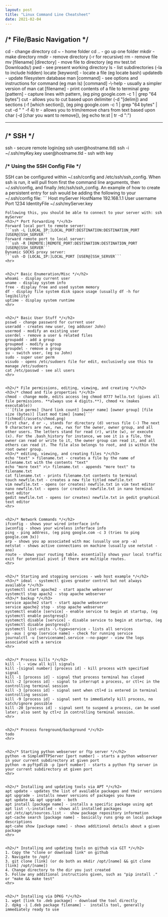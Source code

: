 ```yaml
---
layout: post
title: "Linux Command Line Cheatsheet"
date: 2021-02-04
---
```


<h2>/* File/Basic Navigation */</h2>  
cd - change directory  
cd ~ - home folder  
cd .. - go up one folder  
mkdir - make directory  
rmdir - remove directory (-r for recursive)  
rm - remove file  
mv [filename] [directory] - move file to directory (eg mv test.txt Downloads/)  
pwd - see present working directory  
ls - list subdirectories (-la to include hidden)  
locate [keyword] - locate a file (eg locate bash)  
updatedb - update filesystem database  
man [command] - see options and instructions for command (eg man ls)  
[command] -\-help - usually a simpler version of man  
cat [filename] - print contents of a file to terminal  
grep [pattern] - capture lines with pattern, (eg ping google.com -c 1 | grep "64 bytes")  
cut - allows you to cut based upon delimiter (-d "[delim]) and sections (-f [which section]), (eg ping google.com -c 1 | grep "64 bytes" | cut -d " " -f 4)  
tr - allows you to trim/remove chars from text based upon char (-d [char you want to remove]), (eg echo te:st | tr -d ":")  
<hr>  


<h2>/* SSH */</h2>  
ssh - secure remote login(eg ssh user@hostname.tld)  
ssh -i ~/.ssh/myKey.key user@hostname.tld - ssh with key  
<h3>/* Using the SSH Config File */</h3>  
SSH can be configured within ~/.ssh/config and /etc/ssh/ssh_config. When ssh is run, it will pull from first the command line arguments, then ~/.ssh/config, and finally /etc/ssh/ssh_config. An example of how to create a persistent entry for ssh would be adding the following to your ~/.ssh/config file:  
```  
Host myServer  
    HostName 192.168.1.1  
    User username  
    Port 1234  
    IdentityFile ~/.ssh/myServer.key  
    
 ```  
Following this, you should be able to connect to your server with: ssh myServer  
<h3>/* Port Forwarding */</h3>  
Forward local port to remote server:  
```ssh -L [LOCAL_IP:]LOCAL_PORT:DESTINATION:DESTINATION_PORT [USER@]SSH_SERVER```  
Forward remote port to local server:  
```ssh -R [REMOTE:]REMOTE_PORT:DESTINATION:DESTINATION_PORT [USER@]SSH_SERVER```  
Dynamic SOCKS proxy server:  
```ssh -D [LOCAL_IP:]LOCAL_PORT [USER@]SSH_SERVER```  
<hr>  


<h2>/* Basic Enumeration/Misc */</h2>  
whoami - display current user  
uname - display system info  
free - display free and used system memory  
df - display file system disk space usage (usually df -h for legibility)  
uptime - display system runtime  
<hr>  


<h2>/* Basic User Stuff */</h2>  
psswd - change password for current user  
useradd - creates new user, (eg adduser John)  
usermod - modify an existing user  
userdel - remove a user & related files  
groupadd - add a group  
groupmod - modify a group  
groupdel - remove a group  
su - switch user, (eg su John)  
sudo - super user perm  
visudo - opens /etc/sudoers file for edit, exclusively use this to manage /etc/sudoers  
cat /etc/passwd - see all users  
<hr>  


<h2>/* File permissions, editing, viewing, and creating */</h2>  
<h3>/* chmod and file properties */</h3>
chmod - change mode, edits access (eg chmod 0777 hello.txt (gives all file permissions. **always use 4 digits.**), chmod +x (makes executable))  
```[file perms] [hard link count] [owner name] [owner group] [file size (bytes)] [last mod time] [name]```  
![chmod](/assets/chmod.png)  
First char, d or -, stands for directory (d) versus file (-) The next 9 characters are rwx, rwx, rwx for the owner, owner group, and all other users. The letters stand for read (r), write (w), or execute (x). For the .bash_history for instance, we see it is a file, the owner can read or write to it, the owner group can read it, and all others can read it. The file also belongs to root, and is within the root owner group.  
<h3>/* editing, viewing, and creating files */</h3>
echo "text" > filename.txt - creates a file by the name of filename.txt with the contents "text"  
echo "more text" >\> filename.txt - appends "more text" to filename.txt  
cat filename.txt - prints filename.txt contents to terminal  
touch newfile.txt - creates a new file titled newfile.txt  
vim newfile.txt - opens (or creates) newfile.txt in vim text editor  
nano newfile.txt - opens (or creates) newfile.txt in nano terminal text editor  
gedit newfile.txt - opens (or creates) newfile.txt in gedit graphical text editor  
<hr>  


<h2>/* Network Commands */</h2>  
ifconfig - shows your wired interface info  
iwconfig - shows your wireless inferface info  
ping - ping address, (eg ping google.com -c 3 (tries to ping google.com 3x))  
arp - shows you ap associated with mac (usually use arp -a)  
netstat - shows active connections on machine (usually use netstat -ano)  
route - shows your routing table. essentially shows your local traffic exit for potential pivot if there are multiple routes.  
<hr>  


<h2>/* Starting and stopping services - web host example */</h2>  
<h3>/* ideal - systemctl gives greater control but not always available */</h3>  
systemctl start apache2 - start apache webserver  
systemctl stop apach2 - stop apache webserver  
<h3>/* backup */</h3>  
service apache2 start - start apache webserver  
service apache2 stop - stop apache webserver  
systemctl enable [service] - enable service to begin at startup, (eg systemctl enable postgresql)  
systemctl disable [service] - disable service to begin at startup, (eg systemctl disable postgresql)  
systemctl list-units -\-type=service - lists all services  
ps -aux | grep [service name] - check for running service  
journalctl -u [servicename].service --no-pager - view the logs associated with a service  
<hr>  


<h2>/* Process kills */</h2>  
kill -l - view all kill signals  
kill -[signal number] [process id] - kill process with specified signal  
kill -1 [process id] - signal that process terminal has closed  
kill -2 [process id] - signal to interrupt a process, or ctl+c in the controlling terminal session  
kill -3 [process id] - signal sent when ctl+d is entered in terminal controlling session  
kill -9 [process id] - signal sent to immediately kill process, no catch/ignore possible  
kill -20 [process id] - signal sent to suspend a process, can be used later; also sent by ctl+z in controlling terminal session.  
<hr>  


<h2>/* Process foreground/background */</h2>  
todo  
<hr>  


<h2>/* Starting python webserver or ftp server */</h2>  
python -m SimpleHTTPServer [port number] - starts a python webserver in your current subdirectory at given port  
python -m pyftpdlib -p [port number] - starts a python ftp server in your current subdirectory at given port  
<hr>  


<h2>/* Installing and updating tools via APT */</h2>  
apt update - updates the list of available packages and their versions  
apt upgrade - installs newer versions of packages you have  
apt update && apt upgrade - both  
apt install [package name] - installs a specific package using apt  
apt list -\-installed - shows all installed packages  
cat /etc/apt/sources.list -  show package repository information  
apt-cache search [package name] - basically runs grep on local package descriptions  
apt-cahe show [package name] - shows additional details about a given package  
<hr>  


<h2>/* Installing and updating tools on github via GIT */</h2>  
1. Copy the "clone or download link" on github  
2. Navigate to /opt/  
3. git clone [link] (or do both as mkdir /opt/[name] && git clone [link] /opt/[name])  
4. Change directory to the dir you just created  
5. Follow any additional instructions given, such as "pip install ." or "make && make test"  
<hr>  


<h2>/* Installing via DPKG */</h2>  
1. wget [link to .deb package] - download the tool directly  
2. dpkg -i [.deb package filename] -  installs tool, generally immediately ready to use  
